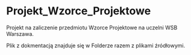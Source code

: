 # Projekt_Wzorce_Projektowe
 Projekt na zaliczenie przedmiotu Wzorce Projektowe na uczelni WSB Warszawa.
 
 Plik z dokmentacją znajduje się w Folderze razem z plikami źródłowymi.
